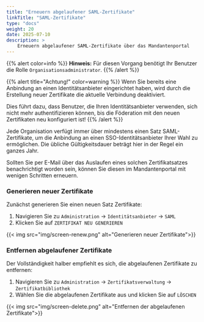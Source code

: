 ```yaml
---
title: "Erneuern abgelaufener SAML-Zertifikate"
linkTitle: "SAML-Zertifikate"
type: "docs"
weight: 20
date: 2025-07-10
description: >
    Erneuern abgelaufener SAML-Zertifikate über das Mandantenportal
---
```


{{% alert color=info %}}
**Hinweis:** Für diesen Vorgang benötigt Ihr Benutzer die Rolle `Organisationsadministrator`.
{{% /alert %}}

{{% alert title="Achtung!" color=warning %}}
Wenn Sie bereits eine Anbindung an einen Identitätsanbieter eingerichtet haben, wird durch die Erstellung neuer Zertifikate die aktuelle Verbindung deaktiviert.

Dies führt dazu, dass Benutzer, die Ihren Identitätsanbieter verwenden, sich nicht mehr authentifizieren können, bis die Föderation mit den neuen Zertifikaten neu konfiguriert ist!
{{% /alert %}}

Jede Organisation verfügt immer über mindestens einen Satz SAML-Zertifikate, um die Anbindung an einen SSO-Identitätsanbieter Ihrer Wahl zu ermöglichen.
Die übliche Gültigkeitsdauer beträgt hier in der Regel ein ganzes Jahr.

Sollten Sie per E-Mail über das Auslaufen eines solchen Zertifikatsatzes benachrichtigt worden sein, können Sie diesen im Mandantenportal mit wenigen Schritten erneuern.

### Generieren neuer Zertifikate

Zunächst generieren Sie einen neuen Satz Zertifikate:

1. Navigieren Sie zu `Administration` -> `Identitätsanbieter` -> `SAML`
1. Klicken Sie auf `ZERTIFIKAT NEU GENERIEREN`

{{< img src="img/screen-renew.png" alt="Generieren neuer Zertifikate">}}

### Entfernen abgelaufener Zertifikate

Der Vollständigkeit halber empfiehlt es sich, die abgelaufenen Zertifikate zu entfernen:

1. Navigieren Sie zu `Administration` -> `Zertifikatsverwaltung` -> `Zertifikatbibliothek`
1. Wählen Sie die abgelaufenen Zertifikate aus und klicken Sie auf `LÖSCHEN`

{{< img src="img/screen-delete.png" alt="Entfernen der abgelaufenen Zertifikate">}}
